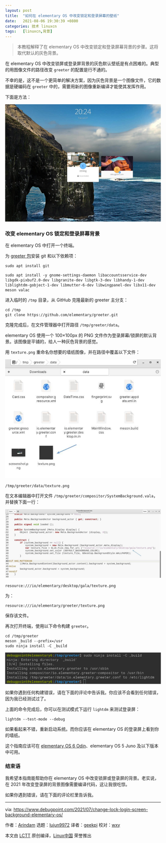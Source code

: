 ```yaml
---
layout: post
title:	"如何在 elementary OS 中改变锁定和登录屏幕的壁纸"
date:	2021-08-06 19:30:39 +0800 
categories:	技术 linuxcn 
tags:	[linuxcn,背景]
---
```




> 
> 本教程解释了在 elementary OS 中改变锁定和登录屏幕背景的步骤。这将取代默认的灰色背景。
> 
> 
> 


在 elementary OS 中改变锁屏或登录屏背景的灰色默认壁纸是有点困难的。典型的用图像文件的路径改变 `greeter` 的配置是行不通的。


不幸的是，这不是一个更简单的解决方案，因为灰色背景是一个图像文件，它的数据是硬编码在 `greeter` 中的，需要用新的图像重新编译才能使其发挥作用。


下面是方法：


![Lock / Login screen background elementary OS ](/Asserts/Images/album/202108/06/193041h225cy9gvqvp02x2.jpg)


### 改变 elementary OS 锁定和登录屏幕背景


在 elementary OS 中打开一个终端。


为 [greeter 包](https://github.com/elementary/greeter)安装 git 和以下依赖项：



```
sudo apt install git

```


```
sudo apt install -y gnome-settings-daemon libaccountsservice-dev libgdk-pixbuf2.0-dev libgranite-dev libgtk-3-dev libhandy-1-dev liblightdm-gobject-1-dev libmutter-6-dev libwingpanel-dev libx11-dev meson valac

```

进入临时的 `/tmp` 目录，从 GitHub 克隆最新的 greeter 主分支：



```
cd /tmp
git clone https://github.com/elementary/greeter.git

```

克隆完成后，在文件管理器中打开路径 `/tmp/greeter/data`。


elementary OS 使用一个 100×100px 的 PNG 文件作为登录屏幕/锁屏的默认背景。该图像是平铺的，给人一种灰色背景的感觉。


用 `texture.png` 重命名你想要的墙纸图像，并在路径中覆盖以下文件：


![gray background is created using this file](/Asserts/Images/album/202108/06/193041qz8pfl8pgfw882pf.jpg)



```
/tmp/greeter/data/texture.png

```

在文本编辑器中打开文件 `/tmp/greeter/compositor/SystemBackground.vala`，并替换下面一行：


![change the path of image](/Asserts/Images/album/202108/06/193041n2p42zauspify2sw.jpg)



```
resource:///io/elementary/desktop/gala/texture.png

```

为：



```
resource:///io/elementary/greeter/texture.png

```

保存该文件。


再次打开终端，使用以下命令构建 `greeter`。



```
cd /tmp/greeter
meson _build --prefix=/usr
sudo ninja install -C _build

```

![building greeter](/Asserts/Images/album/202108/06/193042x44zl4v3xwmlyxls.png)


如果你遇到任何构建错误，请在下面的评论中告诉我。你应该不会看到任何错误，因为我已经测试过了。


上面的命令完成后，你可以在测试模式下运行 `lightdm` 来测试登录屏：



```
lightdm --test-mode --debug

```

如果看起来不错，重新启动系统。而你应该在 elementary OS 的登录屏上看到你的墙纸。


这个指南应该可在 [elementary OS 6 Odin](https://www.debugpoint.com/tag/elementary-os-6)、elementary OS 5 Juno 及以下版本中可用。


### 结束语


我希望本指南能帮助你在 elementary OS 中改变锁屏或登录屏的背景。老实说，在 2021 年改变登录屏的背景图像需要编译代码，这让我很吃惊。


如果你遇到错误，请在下面的评论栏里告诉我。




---


via: <https://www.debugpoint.com/2021/07/change-lock-login-screen-background-elementary-os/>


作者：[Arindam](https://www.debugpoint.com/author/admin1/) 选题：[lujun9972](https://github.com/lujun9972) 译者：[geekpi](https://github.com/geekpi) 校对：[wxy](https://github.com/wxy)


本文由 [LCTT](https://github.com/LCTT/TranslateProject) 原创编译，[Linux中国](https://linux.cn/) 荣誉推出
